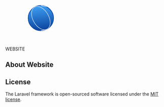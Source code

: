 <p align="center">
<svg width="400" height="150" viewBox="0 0 400 120" xmlns="http://www.w3.org/2000/svg">
  <defs>
    <linearGradient id="globeGradient" x1="0%" y1="0%" x2="14%" y2="100%">
      <stop offset="0%" style="stop-color:#42A5F9;stop-opacity:1" />
      <stop offset="100%" style="stop-color:#0D47A1;stop-opacity:1" />
    </linearGradient>
  </defs>
  
  <!-- Bola Dunia Berwarna -->
  <circle cx="60" cy="60" r="40" fill="url(#globeGradient)" stroke="#0D47A1" stroke-width="2"/>
  <path d="M60 20 C80 25, 100 25, 120 20 M60 100 C80 95, 100 95, 120 100" stroke="white" stroke-width="1.5" fill="none" opacity="0.8"/>
  <ellipse cx="60" cy="60" rx="25" ry="40" fill="none" stroke="white" stroke-width="1.5" opacity="0.8" transform="rotate(-30 60 60)"/>
  
  <!-- Tulisan Website -->
  <text x="150" y="70" font-family="'Segoe UI', Tahoma, sans-serif" font-size="34" font-weight="bold" fill="url(#globeGradient)">WEBSITE</text>
</svg>
</p>


## About Website



## License

The Laravel framework is open-sourced software licensed under the [MIT license](https://opensource.org/licenses/MIT).
